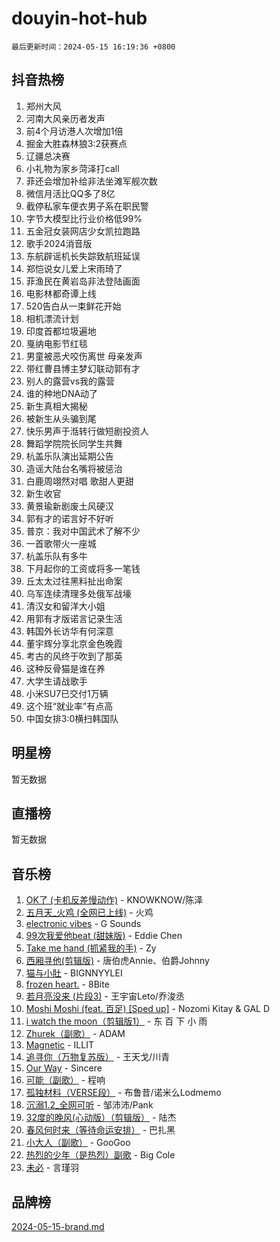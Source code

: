 # douyin-hot-hub

`最后更新时间：2024-05-15 16:19:36 +0800`

## 抖音热榜

1. 郑州大风
1. 河南大风亲历者发声
1. 前4个月访港人次增加1倍
1. 掘金大胜森林狼3:2获赛点
1. 辽疆总决赛
1. 小礼物为家乡菏泽打call
1. 菲还会增加补给非法坐滩军舰次数
1. 微信月活比QQ多了8亿
1. 截停私家车便衣男子系在职民警
1. 字节大模型比行业价格低99%
1. 五金冠女装网店少女凯拉跑路
1. 歌手2024消音版
1. 东航辟谣机长失踪致航班延误
1. 郑恺说女儿爱上宋雨琦了
1. 菲渔民在黄岩岛非法登陆画面
1. 电影林都奇谭上线
1. 520告白从一束鲜花开始
1. 相机漂流计划
1. 印度首都垃圾遍地
1. 戛纳电影节红毯
1. 男童被恶犬咬伤离世 母亲发声
1. 带红曹县博主梦幻联动郭有才
1. 别人的露营vs我的露营
1. 谁的种地DNA动了
1. 新生真相大揭秘
1. 被新生从头骗到尾
1. 快乐男声于湉转行做短剧投资人
1. 舞蹈学院院长同学生共舞
1. 杭盖乐队演出延期公告
1. 造谣大陆台名嘴将被惩治
1. 白鹿周翊然对唱 歌甜人更甜
1. 新生收官
1. 黄景瑜新剧废土风硬汉
1. 郭有才的诺言好不好听
1. 普京：我对中国武术了解不少
1. 一首歌带火一座城
1. 杭盖乐队有多牛
1. 下月起你的工资或将多一笔钱
1. 丘太太过往黑料扯出命案
1. 乌军连续清理多处俄军战壕
1. 清汉女和留洋大小姐
1. 用郭有才版诺言记录生活
1. 韩国外长访华有何深意
1. 董宇辉分享北京金色晚霞
1. 考古的风终于吹到了那英
1. 这种反骨猫是谁在养
1. 大学生请战歌手
1. 小米SU7已交付1万辆
1. 这个班“就业率”有点高
1. 中国女排3:0横扫韩国队

## 明星榜

暂无数据

## 直播榜

暂无数据

## 音乐榜

1. [OK了 (卡机反差慢动作)](https://sf5-hl-cdn-tos.douyinstatic.com/obj/tos-cn-ve-2774/osXWgLGizaDPmw9B0CIggvCFeIAAebk1YMe8jD) - KNOWKNOW/陈泽
1. [五月天_火鸡 (全网已上线)](https://sf5-hl-cdn-tos.douyinstatic.com/obj/tos-cn-ve-2774/oEtOMSQZstjlJ4nfBEgeqN29IbWjkmDBrFtF2C) - 火鸡
1. [electronic vibes](https://sf5-hl-cdn-tos.douyinstatic.com/obj/tos-cn-ve-2774/oMIpXkYtpBe14gZjOFMCLfhBv1zjK1O3Ztar9Q) - G Sounds
1. [99次我爱他beat (甜妹版)](https://sf5-hl-cdn-tos.douyinstatic.com/obj/tos-cn-ve-2774/ocBPCLaDWFQr2tJdQmEDjGfSYIjegYYPBQZykZ) - Eddie Chen
1. [Take me hand (抓紧我的手)](https://sf5-hl-cdn-tos.douyinstatic.com/obj/tos-cn-ve-2774/os8GB2fDQQmJZTmtomg0gHX5fBACiEgcFgEKYg) - Zy
1. [西厢寻他(剪辑版)](https://sf5-hl-cdn-tos.douyinstatic.com/obj/tos-cn-ve-2774/oUsAVfAQKlRNxEv5qxvIB8o5qmIWUcXbzJKJhw) - 唐伯虎Annie、伯爵Johnny
1. [猫与小肚](https://sf5-hl-cdn-tos.douyinstatic.com/obj/tos-cn-ve-2774/osZeoClMECgK8DYl6VebABgbchEtPYQjZEnRtd) - BIGNNYYLEI
1. [frozen heart.](https://sf5-hl-cdn-tos.douyinstatic.com/obj/tos-cn-ve-2774/oIIWJfyjIACZA9zQMtnJ6hQQhFC4vhCupoRBsO) - 8Bite
1. [若月亮没来 (片段3)](https://sf5-hl-cdn-tos.douyinstatic.com/obj/tos-cn-ve-2774/okfyEUsGW1B1ovJi5JiN9IjvAT2lMwA054GoEB) - 王宇宙Leto/乔浚丞
1. [Moshi Moshi (feat. 百足) [Sped up]](https://sf3-cdn-tos.douyinstatic.com/obj/tos-cn-ve-2774/ocCPFQcXJLeroaIdQLIGAoeeYM3OAUYGDguHXz) - Nozomi Kitay & GAL D
1. [i watch the moon（剪辑版1）](https://sf5-hl-cdn-tos.douyinstatic.com/obj/tos-cn-ve-2774/o0I9mSChzHZANMJIEBfkCQzzg6N5WAcVtqft9P) - 东 百 下 小 雨
1. [Zhurek（副歌）](https://sf3-cdn-tos.douyinstatic.com/obj/tos-cn-ve-2774/ooQm8FBZQDlf0btEYgVpCcSCQfrdJGBEKZYBGS) - ADAM
1. [Magnetic](https://sf5-hl-cdn-tos.douyinstatic.com/obj/tos-cn-ve-2774/oAQCYdBNZfLACGDmVFAsfAtpy32tqErgQ3XgBN) - ILLIT
1. [追寻你（万物复苏版）](https://sf5-hl-cdn-tos.douyinstatic.com/obj/tos-cn-ve-2774/oYeAZJsbjIDit9APmBg8u6uDUQnHmoCf3gbo74) - 王天戈/川青
1. [Our Way](https://sf5-hl-cdn-tos.douyinstatic.com/obj/tos-cn-ve-2774/o8tPEkQgQNCe0DPeFwZzYrbqLlnzBBrYidWkEZ) - Sincere
1. [可能（副歌）](https://sf5-hl-cdn-tos.douyinstatic.com/obj/tos-cn-ve-2774/cde1731888894259b333569393c2fb51) - 程响
1. [孤独材料（VERSE段）](https://sf3-cdn-tos.douyinstatic.com/obj/tos-cn-ve-2774/ocX7glDNHYlwFeYrGQfBZoThtvPWy8tCCEBGKQ) - 布鲁昔/诺米么Lodmemo
1. [沉溺1.2_全网可听](https://sf5-hl-cdn-tos.douyinstatic.com/obj/tos-cn-ve-2774/ok2QoiBqsWAX9McZmWiI9gAB0EzwD4Xj6yfmtH) - 邹沛沛/Pank
1. [32度的晚风(心动版）（剪辑版）](https://sf27-cdn-tos.douyinstatic.com/obj/tos-cn-ve-2774/owNyabsyWdzUulxhoJfK8IBXgp0UMQAHpvGh2B) - 陆杰
1. [春风何时来（等待命运安排）](https://sf5-hl-cdn-tos.douyinstatic.com/obj/tos-cn-ve-2774/oICBNbD3gelMfB4WgiD1KI2jQtXZE2FgHLwtsl) - 巴扎黑
1. [小大人（副歌）](https://sf5-hl-cdn-tos.douyinstatic.com/obj/tos-cn-ve-2774/oIhaDwehWhLFsVIG7QIICLLazDNGJAGg5geeb4) - GooGoo
1. [热烈的少年（是热烈）副歌](https://sf3-cdn-tos.douyinstatic.com/obj/tos-cn-ve-2774/owVNI0CLDAUMtSz6TEYvfFBFL4UDFFhLfgK8fa) - Big Cole
1. [未必](https://sf27-cdn-tos.douyinstatic.com/obj/tos-cn-ve-2774/ogntQMFnKQDZUgTCYuJgfLEtleYZZFxBQqhhFB) - 言瑾羽

## 品牌榜

[2024-05-15-brand.md](2024-05-15-brand.md)
